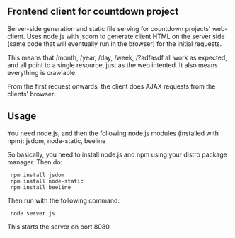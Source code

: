 Frontend client for countdown project
-------------------------------------
Server-side generation and static file serving for countdown projects' web-client. Uses node.js with jsdom to generate client HTML on the server side (same code that will eventually run in the browser) for the initial requests.

This means that /month, /year, /day, /week, /?adfasdf all work as expected, and all point to a single resource, just as the web intented. It also means everything is crawlable.

From the first request onwards, the client does AJAX requests from the clients' browser.

Usage
-----

You need node.js, and then the following node.js modules (installed with npm): jsdom, node-static, beeline

So basically, you need to install node.js and npm using your distro package manager. Then do:

     npm install jsdom
     npm install node-static
     npm install beeline

Then run with the following command:

     node server.js

This starts the server on port 8080.

